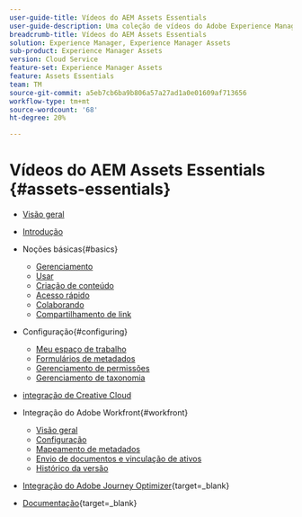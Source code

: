 ```yaml
---
user-guide-title: Vídeos do AEM Assets Essentials
user-guide-description: Uma coleção de vídeos do Adobe Experience Manager Assets Essentials.
breadcrumb-title: Vídeos do AEM Assets Essentials
solution: Experience Manager, Experience Manager Assets
sub-product: Experience Manager Assets
version: Cloud Service
feature-set: Experience Manager Assets
feature: Assets Essentials
team: TM
source-git-commit: a5eb7cb6ba9b806a57a27ad1a0e01609af713656
workflow-type: tm+mt
source-wordcount: '68'
ht-degree: 20%

---
```



# Vídeos do AEM Assets Essentials {#assets-essentials}

+ [Visão geral](overview.md)

+ [Introdução](./getting-started.md)

+ Noções básicas{#basics}
   + [Gerenciamento](basics/managing.md)
   + [Usar](basics/using.md)
   + [Criação de conteúdo](basics/creating.md)
   + [Acesso rápido](basics/quick-access.md)
   + [Colaborando](basics/collaborating.md)
   + [Compartilhamento de link](basics/link-sharing.md)

+ Configuração{#configuring}
   + [Meu espaço de trabalho](configuring/my-workspace.md)
   + [Formulários de metadados](configuring/metadata-forms.md)
   + [Gerenciamento de permissões](configuring/permissions-management.md)
   + [Gerenciamento de taxonomia](configuring/taxonomy-management.md)

+ [integração de Creative Cloud](integrations/creative-cloud.md)

+ Integração do Adobe Workfront{#workfront}
   + [Visão geral](./integrations/workfront/overview.md)
   + [Configuração](./integrations/workfront/configure.md)
   + [Mapeamento de metadados](./integrations/workfront/map-metadata.md)
   + [Envio de documentos e vinculação de ativos](./integrations/workfront/link-send.md)
   + [Histórico da versão](./integrations/workfront/versions.md)

+ [Integração do Adobe Journey Optimizer](https://experienceleague.adobe.com/docs/journey-optimizer-learn/tutorials/create-messages/create-email-content-with-the-message-editor.html?lang=pt-BR){target=_blank}

+ [Documentação](https://experienceleague.adobe.com/docs/experience-manager-assets-essentials/help/introduction.html){target=_blank}
